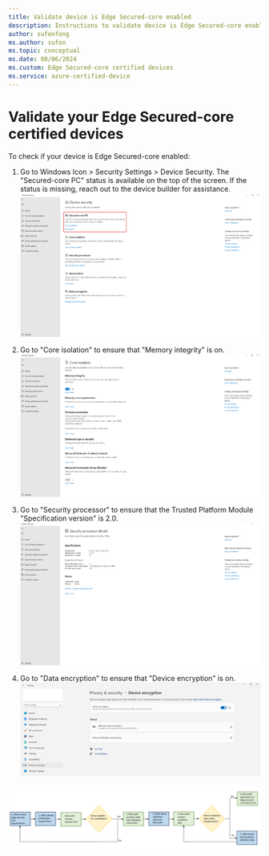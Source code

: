 ```yaml
---
title: Validate device is Edge Secured-core enabled
description: Instructions to validate device is Edge Secured-core enabled 
author: sufenfong
ms.author: sufon
ms.topic: conceptual 
ms.date: 08/06/2024 
ms.custom: Edge Secured-core certified devices
ms.service: azure-certified-device
---
```

# Validate your Edge Secured-core certified devices
To check if your device is Edge Secured-core enabled: 
1.	Go to Windows Icon > Security Settings > Device Security. The "Secured-core PC" status is available on the top of the screen. If the status is missing, reach out to the device builder for assistance.
[![Screenshot of Device Security Status.](./media/images/edge-secured-core-enabled.png)](./media/images/edge-secured-core-enabled.png.png#lightbox)

2.	Go to "Core isolation" to ensure that "Memory integrity" is on.
![Screenshot of Core isolation Status.](./media/images/core-isolation.png)

3.	Go to "Security processor" to ensure that the Trusted Platform Module "Specification version" is 2.0.
![Screenshot of security processor Status.](./media/images/security-processor.png)

4.	Go to "Data encryption" to ensure that "Device encryption" is on.
![Screenshot of device encryption Status.](./media/images/device-encryption.png)



[![Diagram showing flowchart for certification process.](./media/images/certification-flowchart.png)](./media/images/certification-flowchart-expanded.png#lightbox)
